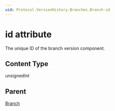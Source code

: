 ```yaml
---
uid: Protocol.VersionHistory.Branches.Branch-id
---
```


# id attribute

The unique ID of the branch version component.

## Content Type

unsignedInt

## Parent

[Branch](xref:Protocol.VersionHistory.Branches.Branch)
